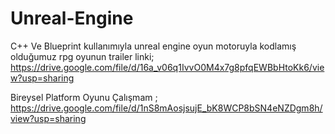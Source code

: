 # Unreal-Engine
C++ Ve Blueprint kullanımıyla unreal engine oyun motoruyla kodlamış olduğumuz rpg oyunun trailer linki;
https://drive.google.com/file/d/16a_v06q1IvvO0M4x7g8pfqEWBbHtoKk6/view?usp=sharing

Bireysel Platform Oyunu Çalışmam ;
https://drive.google.com/file/d/1nS8mAosjsujE_bK8WCP8bSN4eNZDgm8h/view?usp=sharing


